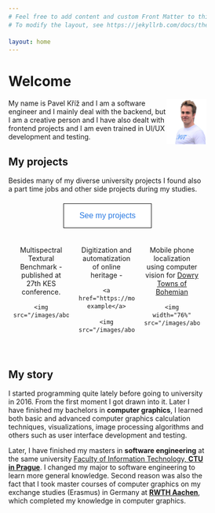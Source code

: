```yaml
---
# Feel free to add content and custom Front Matter to this file.
# To modify the layout, see https://jekyllrb.com/docs/themes/#overriding-theme-defaults

layout: home
---
```


<style>
* {
  box-sizing: border-box;
}

.button {
  border: 1px solid #111111;
  color: #2a7ae2;
  background-color: white;
  padding: 15px 32px;
  text-align: center;
  text-decoration: none;
  display: inline-block;
  font-size: 16px;
  cursor: pointer;
  
}
.button:hover {
  /**background-color: #DDDDDD;**/
  color: #111;
  text-decoration-line: underline;
}

/* Create three equal columns that floats next to each other */
.column {
  float: left;
  width: 33%;
  padding: 10px;
  text-align:center;
}

/* Clear floats after the columns */
.row:after {
  content: "";
  display: table;
  clear: both;
}

@media screen and (max-width: 600px) {
  .column {
    width: 100%;
  }
}

</style>

# Welcome

<img style="float: right;" width="20%" src="/images/Pavel_Kriz.png">

My name is Pavel Kříž and I am a software engineer and I mainly deal with the backend, but I am a creative person and I have also dealt with frontend projects and I am even trained in UI/UX development and testing.

## My projects

Besides many of my diverse university projects I found also a part time jobs and other side projects during my studies.


<div style="text-align:center">  
<button class="button" style="margin: 5pt 5pt 20pt 5pt;" onclick="window.location.href='/projects';">See my projects</button>
</div>  

<div class="row">
  <div class="column">
    Multispectral Textural Benchmark - published at 27th KES conference. 
    <br>
  
    <img src="/images/about/mute_exp.png"> 
  </div>
  <div class="column">
    Digitization and automatization of online heritage -
    
    <a  href="https://modely.cesnet.cz/en/staromestska_madona.html">Online example</a>
  
    <img  src="/images/about/Madonna.jpg"> 
  </div>
  <div class="column">
    Mobile phone localization using computer vision for <a  href="https://www.kralovskavennamesta.cz/en/index.html">Dowry Towns of Bohemian</a>
    
    <img width="76%" src="/images/about/Prasna_brana3_vol.jpg"> 
  </div>
</div>
<br>


## My story

I started programming quite lately before going to university in 2016. From the first moment I got drawn into it. Later I have finished my bachelors in **computer graphics**, I learned both basic and advanced computer graphics calculation techniques, visualizations, image processing algorithms and others such as user interface development and testing.

Later, I have finished my masters in **software engineering** at the same university [Faculty of Information Technology, **CTU in Prague**](https://fit.cvut.cz/en). I changed my major to software engineering to learn more general knowledge. Second reason was also the fact that I took master courses of computer graphics on my exchange studies (Erasmus) in Germany at [**RWTH Aachen**](https://www.rwth-aachen.de), which completed my knowledge in computer graphics. 